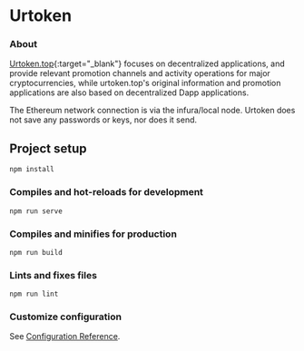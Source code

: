 # Urtoken

### About
[Urtoken.top](https://urtoken.top){:target="_blank"} focuses on decentralized applications, and provide relevant promotion channels and activity operations for major cryptocurrencies, while urtoken.top's original information and promotion applications are also based on decentralized Dapp applications. 

The Ethereum network connection is via the infura/local node. Urtoken does not save any passwords or keys, nor does it send. 

## Project setup
```
npm install
```

### Compiles and hot-reloads for development
```
npm run serve
```

### Compiles and minifies for production
```
npm run build
```

### Lints and fixes files
```
npm run lint
```

### Customize configuration
See [Configuration Reference](https://cli.vuejs.org/config/).
